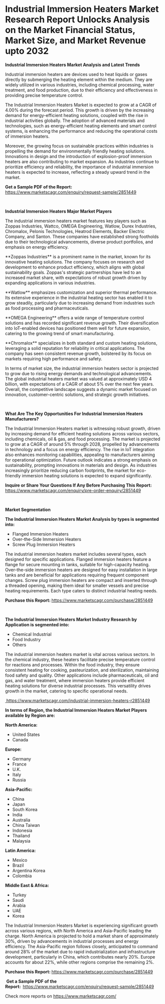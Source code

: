 <p><h1>Industrial Immersion Heaters Market Research Report Unlocks Analysis on the Market Financial Status, Market Size, and Market Revenue upto 2032</h1></p><p><strong>Industrial Immersion Heaters Market Analysis and Latest Trends</strong></p>
<p><p>Industrial immersion heaters are devices used to heat liquids or gases directly by submerging the heating element within the medium. They are widely utilized in various industries, including chemical processing, water treatment, and food production, due to their efficiency and effectiveness in providing precise temperature control.</p><p>The Industrial Immersion Heaters Market is expected to grow at a CAGR of 4.00% during the forecast period. This growth is driven by the increasing demand for energy-efficient heating solutions, coupled with the rise in industrial activities globally. The adoption of advanced materials and technologies, such as energy-efficient heating elements and smart control systems, is enhancing the performance and reducing the operational costs of immersion heaters. </p><p>Moreover, the growing focus on sustainable practices within industries is propelling the demand for environmentally friendly heating solutions. Innovations in design and the introduction of explosion-proof immersion heaters are also contributing to market expansion. As industries continue to prioritize efficiency and reliability, the importance of industrial immersion heaters is expected to increase, reflecting a steady upward trend in the market.</p></p>
<p><strong>Get a Sample PDF of the Report:&nbsp;</strong> <a href="https://www.marketscagr.com/enquiry/request-sample/2851449?utm_campaign=1902&utm_medium=2&utm_source=Github&utm_content=ia&utm_term=11032025&utm_id=industrial-immersion-heaters">https://www.marketscagr.com/enquiry/request-sample/2851449</a></p>
<p>&nbsp;</p>
<p><strong>Industrial Immersion Heaters Major Market Players</strong></p>
<p><p>The industrial immersion heaters market features key players such as Zoppas Industries, Wattco, OMEGA Engineering, Watlow, Durex Industries, Chromalox, Pelonis Technologies, Heatrod Elements, Backer Electric Company, and Santon. These companies have established strong footholds due to their technological advancements, diverse product portfolios, and emphasis on energy efficiency.</p><p>**Zoppas Industries** is a prominent name in the market, known for its innovative heating solutions. The company focuses on research and development to enhance product efficiency, which aligns with global sustainability goals. Zoppas's strategic partnerships have led to an increased market share, with expectations of robust growth driven by expanding applications in various industries.</p><p>**Watlow** emphasizes customization and superior thermal performance. Its extensive experience in the industrial heating sector has enabled it to grow steadily, particularly due to increasing demand from industries such as food processing and pharmaceuticals. </p><p>**OMEGA Engineering** offers a wide range of temperature control solutions and has recorded significant revenue growth. Their diversification into IoT-enabled devices has positioned them well for future expansion, catering to the growing trend of smart manufacturing.</p><p>**Chromalox** specializes in both standard and custom heating solutions, leveraging a solid reputation for reliability in critical applications. The company has seen consistent revenue growth, bolstered by its focus on markets requiring high performance and safety.</p><p>In terms of market size, the industrial immersion heaters sector is projected to grow due to rising energy demands and technological advancements. The global industrial heaters market was valued at approximately USD 4 billion, with expectations of a CAGR of about 5% over the next few years. Overall, the competitive landscape suggests a dynamic market focused on innovation, customer-centric solutions, and strategic growth initiatives.</p></p>
<p>&nbsp;</p>
<p><strong>What Are The Key Opportunities For Industrial Immersion Heaters Manufacturers?</strong></p>
<p><p>The Industrial Immersion Heaters market is witnessing robust growth, driven by increasing demand for efficient heating solutions across various sectors, including chemicals, oil & gas, and food processing. The market is projected to grow at a CAGR of around 5% through 2028, propelled by advancements in technology and a focus on energy efficiency. The rise in IoT integration also enhances monitoring capabilities, appealing to manufacturers aiming for operational optimization. Future outlook indicates a strong emphasis on sustainability, prompting innovations in materials and design. As industries increasingly prioritize reducing carbon footprints, the market for eco-friendly immersion heating solutions is expected to expand significantly.</p></p>
<p><strong>Inquire or Share Your Questions If Any Before Purchasing This Report:</strong> <a href="https://www.marketscagr.com/enquiry/pre-order-enquiry/2851449?utm_campaign=1902&utm_medium=2&utm_source=Github&utm_content=ia&utm_term=11032025&utm_id=industrial-immersion-heaters">https://www.marketscagr.com/enquiry/pre-order-enquiry/2851449</a></p>
<p>&nbsp;</p>
<p><strong>Market Segmentation</strong></p>
<p><strong>The Industrial Immersion Heaters Market Analysis by types is segmented into:</strong></p>
<p><ul><li>Flanged Immersion Heaters</li><li>Over-the-Side Immersion Heaters</li><li>Screw Plug Immersion Heaters</li></ul></p>
<p><p>The industrial immersion heaters market includes several types, each designed for specific applications. Flanged immersion heaters feature a flange for secure mounting in tanks, suitable for high-capacity heating. Over-the-side immersion heaters are designed for easy installation in large tanks and are beneficial for applications requiring frequent component changes. Screw plug immersion heaters are compact and inserted through a threaded opening, making them ideal for smaller vessels and precise heating requirements. Each type caters to distinct industrial heating needs.</p></p>
<p><strong>Purchase this Report:&nbsp;</strong><a href="https://www.marketscagr.com/purchase/2851449?utm_campaign=1902&utm_medium=2&utm_source=Github&utm_content=ia&utm_term=11032025&utm_id=industrial-immersion-heaters">https://www.marketscagr.com/purchase/2851449</a></p>
<p>&nbsp;</p>
<p><strong>The Industrial Immersion Heaters Market Industry Research by Application is segmented into:</strong></p>
<p><ul><li>Chemical Industrial</li><li>Food Industry</li><li>Others</li></ul></p>
<p><p>The industrial immersion heaters market is vital across various sectors. In the chemical industry, these heaters facilitate precise temperature control for reactions and processes. Within the food industry, they ensure consistent heating for cooking, pasteurization, and sterilization, maintaining food safety and quality. Other applications include pharmaceuticals, oil and gas, and water treatment, where immersion heaters provide efficient heating solutions for diverse industrial processes. This versatility drives growth in the market, catering to specific operational needs.</p></p>
<p><a href="https://www.marketscagr.com/industrial-immersion-heaters-r2851449?utm_campaign=1902&utm_medium=2&utm_source=Github&utm_content=ia&utm_term=11032025&utm_id=industrial-immersion-heaters">&nbsp;https://www.marketscagr.com/industrial-immersion-heaters-r2851449</a></p>
<p><strong>In terms of Region, the Industrial Immersion Heaters Market Players available by Region are:</strong></p>
<p>
    <p> <strong> North America: </strong>
        <ul>
            <li>United States</li>
            <li>Canada</li>
        </ul>
        </p> 
    <p> <strong> Europe: </strong>
        <ul>
            <li>Germany</li>
            <li>France</li>
            <li>U.K.</li>
            <li>Italy</li>
            <li>Russia</li>
        </ul>
        </p> 
    <p> <strong> Asia-Pacific: </strong>
        <ul>
            <li>China</li>
            <li>Japan</li>
            <li>South Korea</li>
            <li>India</li>
            <li>Australia</li>
            <li>China Taiwan</li>
            <li>Indonesia</li>
            <li>Thailand</li>
            <li>Malaysia</li>
        </ul>
        </p> 
    <p> <strong> Latin America: </strong>
        <ul>
            <li>Mexico</li>
            <li>Brazil</li>
            <li>Argentina Korea</li>
            <li>Colombia</li>
        </ul>
        </p> 
    <p> <strong> Middle East & Africa: </strong>
        <ul>
            <li>Turkey</li>
            <li>Saudi</li>
            <li>Arabia</li>
            <li>UAE</li>
            <li>Korea</li>
        </ul>
    </p>
    </p>
<p><p>The Industrial Immersion Heaters Market is experiencing significant growth across various regions, with North America and Asia-Pacific leading the charge. North America is projected to hold a market share of approximately 30%, driven by advancements in industrial processes and energy efficiency. The Asia-Pacific region follows closely, anticipated to command around 28% of the market due to rapid industrialization and infrastructure development, particularly in China, which contributes nearly 20%. Europe accounts for about 22%, while other regions comprise the remaining 2%.</p></p>
<p><strong>Purchase this Report: </strong><a href="https://www.marketscagr.com/purchase/2851449?utm_campaign=1902&utm_medium=2&utm_source=Github&utm_content=ia&utm_term=11032025&utm_id=industrial-immersion-heaters">https://www.marketscagr.com/purchase/2851449</a></p>
<p>&nbsp;<strong>Get a Sample PDF of the Report:&nbsp;&nbsp;</strong><a href="https://www.marketscagr.com/enquiry/request-sample/2851449?utm_campaign=1902&utm_medium=2&utm_source=Github&utm_content=ia&utm_term=11032025&utm_id=industrial-immersion-heaters">https://www.marketscagr.com/enquiry/request-sample/2851449</a></p>
<p><strong></strong></p>
<p>Check more reports on <a href="https://www.marketscagr.com/?utm_campaign=1902&utm_medium=2&utm_source=Github&utm_content=ia&utm_term=11032025&utm_id=industrial-immersion-heaters">https://www.marketscagr.com/</a></p>